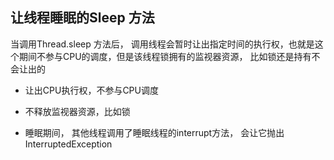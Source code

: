 ## 让线程睡眠的Sleep 方法

当调用Thread.sleep 方法后， 调用线程会暂时让出指定时间的执行权，也就是这个期间不参与CPU的调度，但是该线程锁拥有的监视器资源， 比如锁还是持有不会让出的

- 让出CPU执行权，不参与CPU调度
- 不释放监视器资源，比如锁

- 睡眠期间， 其他线程调用了睡眠线程的interrupt方法， 会让它抛出 InterruptedException

